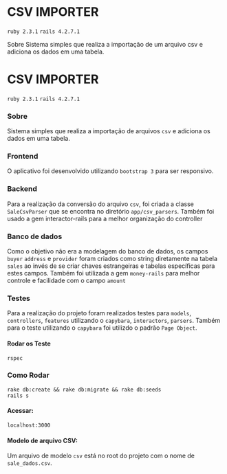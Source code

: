 # CSV IMPORTER

`ruby 2.3.1` `rails 4.2.7.1`

Sobre
Sistema simples que realiza a importação de um arquivo csv e adiciona os dados em uma tabela.

# CSV IMPORTER
`ruby 2.3.1`
`rails 4.2.7.1`

### Sobre
Sistema simples que realiza a importação de arquivos `csv` e adiciona os dados em uma tabela.

### Frontend
O aplicativo foi desenvolvido utilizando `bootstrap 3` para ser responsivo.

### Backend
Para a realização da conversão do arquivo `csv`, foi criada a classe `SaleCsvParser` que se encontra no diretório `app/csv_parsers`.
Também foi usado a gem interactor-rails para a melhor organização do controller

### Banco de dados
Como o objetivo não era a modelagem do banco de dados, os campos `buyer` `address` e `provider` foram criados como string diretamente na tabela `sales` ao invés de se criar chaves estrangeiras e tabelas específicas para estes campos.
Também foi utilizada a gem `money-rails` para melhor controle e facilidade com o campo `amount`

### Testes
Para a realização do projeto foram realizados testes para `models`, `controllers`, `features` utilizando o `capybara`, `interactors`, `parsers`.
Também para o teste utilizando o `capybara` foi utilizdo o padrão `Page Object`.

#### Rodar os Teste
`rspec`

### Como Rodar
```
rake db:create && rake db:migrate && rake db:seeds
rails s
```
#### Acessar:
`localhost:3000`

#### Modelo de arquivo CSV:
Um arquivo de modelo `csv` está no root do projeto com o nome de `sale_dados.csv`.
